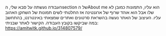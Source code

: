 העבודה נעשתה על סבא שלי, הsection של הAbout me הוא עליו, התמונות כמובן לא שלו אבל הוא אוהד שרוף של ארגנטינה אז החלטתי לשים תמונות של השחקן האהוב עליו.
העיצוב של האתר נעשה בהשראת סרטונים ואתרים שמצאתי באינטרנט, בהתחשב במה שביקשו בקובץ העבודה.
הקישור לאתר שבניתי:
https://amitwitk.github.io/314807579/

